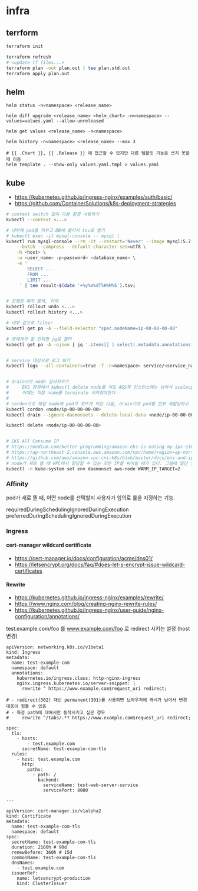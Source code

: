 # infra

## terrform

```bash
terraform init

terraform refresh
# <update tf files...>
terraform plan -out plan.out | tee plan.std.out
terraform apply plan.out
```


## helm

```
helm status -n<namespace> <release_name>

helm diff upgrade <release_name> <helm_chart> -n<namespace> --values=values.yaml --allow-unreleased

helm get values <release_name> -n<namespace>

helm history -n<namespace> <release_name> --max 3

# {{ .Chart }}, {{ .Release }} 에 접근할 수 있지만 다른 템플릿 기능은 쓰지 못할 때 이용
helm template . --show-only values.yaml.tmpl > values.yaml
```


## kube

- https://kubernetes.github.io/ingress-nginx/examples/auth/basic/
- https://github.com/ContainerSolutions/k8s-deployment-strategies

```bash
# context switch 없이 다른 환경 사용하기
kubectl --context <...>

# 내부에 pod를 띄우고 DB에 붙어서 tsv로 뱉기
# kubectl exec -it mysql-console -- mysql \
kubectl run mysql-console --rm -it --restart='Never' --image mysql:5.7 -- mysql \
    --batch --compress --default-character-set=utf8 \
    -h <host> \
    -u <user_name> -p<password> <database_name> \
    -e '
        SELECT ...
        FROM ...
        LIMIT ...
     ' | tee result-$(date '+%y%m%dT%H%M%S').tsv;


# 진행한 패치 롤백, 이력
kubectl rollout undo <...>
kubectl rollout history <...>

# 내부 값으로 filter
kubectl get po -A --field-selector "spec.nodeName=ip-00-00-00-00"

# 위에꺼가 잘 안되면 jq로 필터
kubectl get po -A -ojson | jq '.items[] | select(.metadata.annotations["prometheus.io/scrape"] == "true")'


# service 대상으로 로그 보기
kubectl logs --all-containers=true -f -n<namespace> service/<service_name>


# drain으로 node 갈아치우기
#   - EKS 환경에서 kubectl delete node를 쳐도 AGS쪽 인스턴스에는 남아서 scaleup/down에 영향을 끼칠 때가 있다
#     이때는 직접 node를 terminate 시켜줘야한다
#
# cordon으로 해당 node에 pod가 못뜨게 막은 다음, drain으로 pod를 전부 재할당하고 노드를 제거한다
kubectl cordon <node/ip-00-00-00-00>
kubectl drain --ignore-daemonsets --delete-local-data <node/ip-00-00-00-00>

kubectl delete <node/ip-00-00-00-00>


# EKS All Consume IP
# https://medium.com/better-programming/amazon-eks-is-eating-my-ips-e18ea057e045
# https://ap-northeast-2.console.aws.amazon.com/vpc/home?region=ap-northeast-2
# https://github.com/aws/amazon-vpc-cni-k8s/blob/master/docs/eni-and-ip-target.md
# node가 새로 뜰 때 VPC에서 할당할 수 있는 모든 IP를 써버릴 때가 있다. 그럴때 일단 썻던거
kubectl -n kube-system set env daemonset aws-node WARM_IP_TARGET=2
```
### Affinity

pod가 새로 뜰 때, 어떤 node를 선택할지 사용자가 임의로 룰을 지정하는 기능.

requiredDuringSchedulingIgnoredDuringExecution
preferredDuringSchedulingIgnoredDuringExecution


### Ingress

#### cert-manager wildcard certificate
- https://cert-manager.io/docs/configuration/acme/dns01/
- https://letsencrypt.org/docs/faq/#does-let-s-encrypt-issue-wildcard-certificates

#### Rewrite

- https://kubernetes.github.io/ingress-nginx/examples/rewrite/
- https://www.nginx.com/blog/creating-nginx-rewrite-rules/
- https://kubernetes.github.io/ingress-nginx/user-guide/nginx-configuration/annotations/

test.example.com/foo 를 www.example.com/foo 로 redirect 시키는 설정 (host 변경)


```
apiVersion: networking.k8s.io/v1beta1
kind: Ingress
metadata:
  name: test-example-com
  namespace: default
  annotations:
    kubernetes.io/ingress.class: http-nginx-ingress
    nginx.ingress.kubernetes.io/server-snippet: |
      rewrite ^ https://www.example.com$request_uri redirect;

# - redirect(302) 대신 permanent(301)를 사용하면 브라우저에 캐시가 남아서 변경 대응이 힘들 수 있음
# - 특정 path에 대해서만 동작시키고 싶은 경우
#     rewrite ^/tabs/.*? https://www.example.com$request_uri redirect;

spec:
  tls:
    - hosts:
        - test.example.com
      secretName: test-example-com-tls
  rules:
    - host: test.example.com
      http:
        paths:
          - path: /
            backend:
              serviceName: test-web-server-service
              servicePort: 8080

---

apiVersion: cert-manager.io/v1alpha2
kind: Certificate
metadata:
  name: test-example-com-tls
  namespace: default
spec:
  secretName: test-example-com-tls
  duration: 2160h # 90d
  renewBefore: 360h # 15d
  commonName: test-example-com-tls
  dnsNames:
    - test.example.com
  issuerRef:
    name: letsencrypt-production
    kind: ClusterIssuer
```


